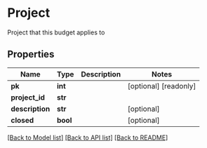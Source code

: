 # Project

Project that this budget applies to
## Properties
Name | Type | Description | Notes
------------ | ------------- | ------------- | -------------
**pk** | **int** |  | [optional] [readonly] 
**project_id** | **str** |  | 
**description** | **str** |  | [optional] 
**closed** | **bool** |  | [optional] 

[[Back to Model list]](../README.md#documentation-for-models) [[Back to API list]](../README.md#documentation-for-api-endpoints) [[Back to README]](../README.md)


